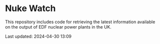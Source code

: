 # Nuke Watch

This repository includes code for retrieving the latest information available on the output of EDF nuclear power plants in the UK.

Last updated: 2024-04-30 13:09